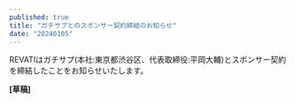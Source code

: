 ```yaml
---
published: true
title: "ガチサプとのスポンサー契約締結のお知らせ"
date: "20240105"
---
```


REVATIはガチサプ(本社:東京都渋谷区、代表取締役:平岡大輔)とスポンサー契約を締結したことをお知らせいたします。

**[草稿]**
